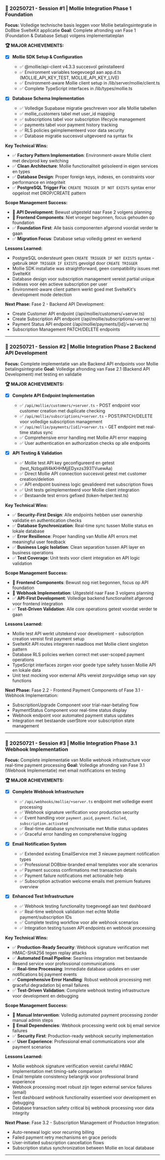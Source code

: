 ### 📅 20250721 - Session #1 | Mollie Integration Phase 1 Foundation

**Focus:** Volledige technische basis leggen voor Mollie betalingsintegratie in DoBbie SvelteKit applicatie
**Goal:** Complete afronding van Fase 1 (Foundation & Database Setup) volgens implementatieplan

**🏆 MAJOR ACHIEVEMENTS:**
- [x] **Mollie SDK Setup & Configuration**
  - ✅ @mollie/api-client v4.3.3 succesvol geïnstalleerd
  - ✅ Environment variables toegevoegd aan app.d.ts (MOLLIE_API_KEY_TEST, MOLLIE_API_KEY_LIVE)
  - ✅ Environment-aware Mollie client setup in /lib/server/mollie/client.ts
  - ✅ Complete TypeScript interfaces in /lib/types/mollie.ts

- [x] **Database Schema Implementation**
  - ✅ Volledige Supabase migratie geschreven voor alle Mollie tabellen
  - ✅ mollie_customers tabel met user_id mapping
  - ✅ subscriptions tabel voor subscription lifecycle management
  - ✅ payments tabel voor payment history tracking
  - ✅ RLS policies geïmplementeerd voor data security
  - ✅ Database migratie succesvol uitgevoerd na syntax fix

**Key Technical Wins:**
- ✅ **Factory Pattern Implementation**: Environment-aware Mollie client met dev/prod key switching
- ✅ **Clean Architecture**: Mollie functionaliteit geïsoleerd in eigen services en types
- ✅ **Database Design**: Proper foreign keys, indexes, en constraints voor performance en integriteit
- ✅ **PostgreSQL Trigger Fix**: `CREATE TRIGGER IF NOT EXISTS` syntax error opgelost met DROP/CREATE pattern

**Scope Management Success:**
- 🚫 **API Development**: Bewust uitgesteld naar Fase 2 volgens planning
- 🚫 **Frontend Components**: Niet vroeger begonnen, focus gehouden op foundation
- ✅ **Foundation First**: Alle basis componenten afgerond voordat verder te gaan
- ✅ **Migration Focus**: Database setup volledig getest en werkend

**Lessons Learned:**
- PostgreSQL ondersteunt geen `CREATE TRIGGER IF NOT EXISTS` syntax - gebruik `DROP TRIGGER IF EXISTS` gevolgd door `CREATE TRIGGER`
- Mollie SDK installatie was straightforward, geen compatibility issues met SvelteKit
- Database design voor subscription management vereist partial unique indexes voor één actieve subscription per user
- Environment-aware client pattern werkt goed met SvelteKit's development mode detection

**Next Phase:** 
Fase 2 - Backend API Development:
- Create Customer API endpoint (/api/mollie/customers/+server.ts)
- Create Subscription API endpoint (/api/mollie/subscriptions/+server.ts)
- Payment Status API endpoint (/api/mollie/payments/[id]/+server.ts)
- Subscription Management PATCH/DELETE endpoints

---

### 📅 20250721 - Session #2 | Mollie Integration Phase 2 Backend API Development

**Focus:** Complete implementatie van alle Backend API endpoints voor Mollie betalingsintegratie
**Goal:** Volledige afronding van Fase 2.1 (Backend API Development) met testing en validatie

**🏆 MAJOR ACHIEVEMENTS:**
- [x] **Complete API Endpoint Implementation**
  - ✅ `/api/mollie/customers/+server.ts` - POST endpoint voor customer creation met duplicate checking
  - ✅ `/api/mollie/subscriptions/+server.ts` - POST/PATCH/DELETE voor volledige subscription management
  - ✅ `/api/mollie/payments/[id]/+server.ts` - GET endpoint met real-time status sync
  - ✅ Comprehensive error handling met Mollie API error mapping
  - ✅ User authentication en authorization checks op alle endpoints

- [x] **API Testing & Validation**
  - ✅ Mollie test API key geconfigureerd en getest (test_NzbgaW4kKHHMjjEDyxzs393TVuewAa)
  - ✅ Direct Mollie API connection succesvol getest met customer creation/deletion
  - ✅ API endpoint business logic gevalideerd met subscription flows
  - ✅ Unit tests geïmplementeerd voor Mollie client integration
  - ✅ Bestaande test errors gefixed (token-helper.test.ts)

**Key Technical Wins:**
- ✅ **Security-First Design**: Alle endpoints hebben user ownership validatie en authentication checks
- ✅ **Database Synchronization**: Real-time sync tussen Mollie status en lokale database
- ✅ **Error Resilience**: Proper handling van Mollie API errors met meaningful user feedback
- ✅ **Business Logic Isolation**: Clean separation tussen API layer en business operations
- ✅ **Test Coverage**: Unit tests voor client integration en API logic validation

**Scope Management Success:**
- 🚫 **Frontend Components**: Bewust nog niet begonnen, focus op API foundation
- 🚫 **Webhook Implementation**: Uitgesteld naar Fase 3 volgens planning
- ✅ **API-First Development**: Volledige backend functionaliteit afgerond voor frontend integration
- ✅ **Test-Driven Validation**: Alle core operations getest voordat verder te gaan

**Lessons Learned:**
- Mollie test API werkt uitstekend voor development - subscription creation vereist first payment setup
- SvelteKit API routes integreren naadloos met Mollie client singleton pattern
- Database RLS policies werken correct met user-scoped payment operations  
- TypeScript interfaces zorgen voor goede type safety tussen Mollie API en lokale data
- Unit test mocking voor external APIs vereist zorgvuldige setup van spy functions

**Next Phase:** 
Fase 2.2 - Frontend Payment Components of Fase 3.1 - Webhook Implementation:
- SubscriptionUpgrade Component voor trial-naar-betaling flow
- PaymentStatus Component voor real-time status display
- Webhook endpoint voor automated payment status updates
- Integration met bestaande userStore voor subscription state management

---

### 📅 20250721 - Session #3 | Mollie Integration Phase 3.1 Webhook Implementation

**Focus:** Complete implementatie van Mollie webhook infrastructure voor real-time payment processing
**Goal:** Volledige afronding van Fase 3.1 (Webhook Implementatie) met email notifications en testing

**🏆 MAJOR ACHIEVEMENTS:**
- [x] **Complete Webhook Infrastructure**
  - ✅ `/api/webhooks/mollie/+server.ts` endpoint met volledige event processing
  - ✅ Webhook signature verification voor production security
  - ✅ Event handling voor `payment.paid`, `payment.failed`, `subscription.activated`
  - ✅ Real-time database synchronisatie met Mollie status updates
  - ✅ Graceful error handling en comprehensive logging

- [x] **Email Notification System**
  - ✅ Extended existing EmailService met 3 nieuwe payment notification types
  - ✅ Professional DOBbie-branded email templates voor alle scenarios
  - ✅ Payment success confirmations met transaction details
  - ✅ Payment failure notifications met actionable help
  - ✅ Subscription activation welcome emails met premium features overview

- [x] **Enhanced Test Infrastructure**
  - ✅ Webhook testing functionality toegevoegd aan test dashboard
  - ✅ Real-time webhook validation met echte Mollie payment/subscription IDs
  - ✅ Complete testing workflow voor alle webhook scenarios
  - ✅ Integration testing tussen API endpoints en webhook processing

**Key Technical Wins:**
- ✅ **Production-Ready Security**: Webhook signature verification met HMAC-SHA256 tegen replay attacks
- ✅ **Automated Email Pipeline**: Seamless integration met bestaande Resend service voor professional communications
- ✅ **Real-time Processing**: Immediate database updates en user notifications bij payment events
- ✅ **Comprehensive Error Handling**: Robust webhook processing met graceful degradation bij email failures
- ✅ **Test-Driven Validation**: Complete webhook testing infrastructure voor development en debugging

**Scope Management Success:**
- 🚫 **Manual Intervention**: Volledig automated payment processing zonder manual admin steps
- 🚫 **Email Dependencies**: Webhook processing werkt ook bij email service failures
- ✅ **Security First**: Production-ready webhook security implementation
- ✅ **User Experience**: Professional email communications voor alle payment scenarios

**Lessons Learned:**
- Mollie webhook signature verification vereist careful HMAC implementation met timing-safe comparison
- Email template consistency belangrijk voor professional brand experience
- Webhook processing moet robust zijn tegen external service failures (email)
- Test dashboard webhook functionality essentieel voor development en debugging
- Database transaction safety critical bij webhook processing voor data integrity

**Next Phase:** 
Fase 3.2 - Subscription Management of Production Integration:
- Auto-renewal logic voor recurring billing
- Failed payment retry mechanisms en grace periods  
- User-initiated subscription cancellation flows
- Subscription status synchronization between Mollie en local database

---